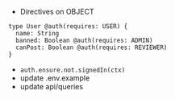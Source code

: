 - Directives on OBJECT

```
type User @auth(requires: USER) {
  name: String
  banned: Boolean @auth(requires: ADMIN)
  canPost: Boolean @auth(requires: REVIEWER)
}
```

- `auth.ensure.not.signedIn(ctx)`
- update .env.example
- update api/queries
